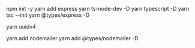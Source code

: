 npm init -y
yarn add express
yarn ts-node-dev -D
yarn typescript -D
yarn tsc --init
yarn @types/express -D

<!-- bibliotecca para gerar id único universal -->

yarn uuidv4

yarn add nodemailer
yarn add @types/nodemailer -D
